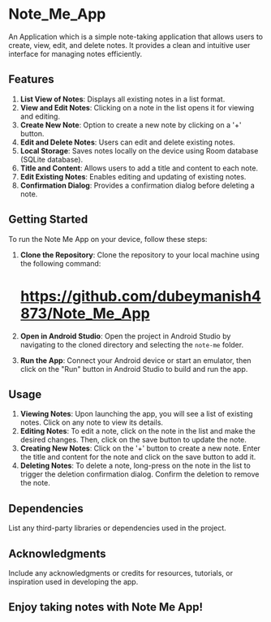 # Note_Me_App
An Application which is a simple note-taking application that allows users to create, view, edit, and delete notes. It provides a clean and intuitive user interface for managing notes efficiently.

## Features
1. **List View of Notes**: Displays all existing notes in a list format.
2. **View and Edit Notes**: Clicking on a note in the list opens it for viewing and editing.
3. **Create New Note**: Option to create a new note by clicking on a '+' button.
4. **Edit and Delete Notes**: Users can edit and delete existing notes.
5. **Local Storage**: Saves notes locally on the device using Room database (SQLite database).
6. **Title and Content**: Allows users to add a title and content to each note.
7. **Edit Existing Notes**: Enables editing and updating of existing notes.
8. **Confirmation Dialog**: Provides a confirmation dialog before deleting a note.

## Getting Started
To run the Note Me App on your device, follow these steps:

1. **Clone the Repository**: Clone the repository to your local machine using the following command:
   
   # https://github.com/dubeymanish4873/Note_Me_App

3. **Open in Android Studio**: Open the project in Android Studio by navigating to the cloned directory and selecting the `note-me` folder.

4. **Run the App**: Connect your Android device or start an emulator, then click on the "Run" button in Android Studio to build and run the app.

## Usage
1. **Viewing Notes**: Upon launching the app, you will see a list of existing notes. Click on any note to view its details.
2. **Editing Notes**: To edit a note, click on the note in the list and make the desired changes. Then, click on the save button to update the note.
3. **Creating New Notes**: Click on the '+' button to create a new note. Enter the title and content for the note and click on the save button to add it.
4. **Deleting Notes**: To delete a note, long-press on the note in the list to trigger the deletion confirmation dialog. Confirm the deletion to remove the note.

## Dependencies
List any third-party libraries or dependencies used in the project.

## Acknowledgments
Include any acknowledgments or credits for resources, tutorials, or inspiration used in developing the app.

## Enjoy taking notes with Note Me App!

